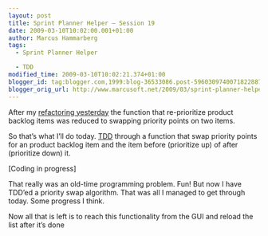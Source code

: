 ```yaml
---
layout: post
title: Sprint Planner Helper – Session 19
date: 2009-03-10T10:02:00.001+01:00
author: Marcus Hammarberg
tags:
  - Sprint Planner Helper

  - TDD
modified_time: 2009-03-10T10:02:21.374+01:00
blogger_id: tag:blogger.com,1999:blog-36533086.post-5960309740071822887
blogger_orig_url: http://www.marcusoft.net/2009/03/sprint-planner-helper-session-19.html
---
```



After my <a
href="http://www.marcusoft.net/2009/03/sprint-planner-helper-session-18.html"
target="_blank">refactoring yesterday</a> the function that
re-prioritize product backlog items was reduced to swapping priority
points on two items.

So that’s what I’ll do today.
<a href="http://en.wikipedia.org/wiki/Test-driven_development"
target="_blank">TDD</a> through a function that swap priority points for
an product backlog item and the item before (prioritize up) of after
(prioritize down) it.

\[Coding in progress\]

That really was an old-time programming problem. Fun! But now I have
TDD’ed a priority swap algorithm. That was all I managed to get through
today. Some progress I think.

Now all that is left is to reach this functionality from the GUI and
reload the list after it’s done
